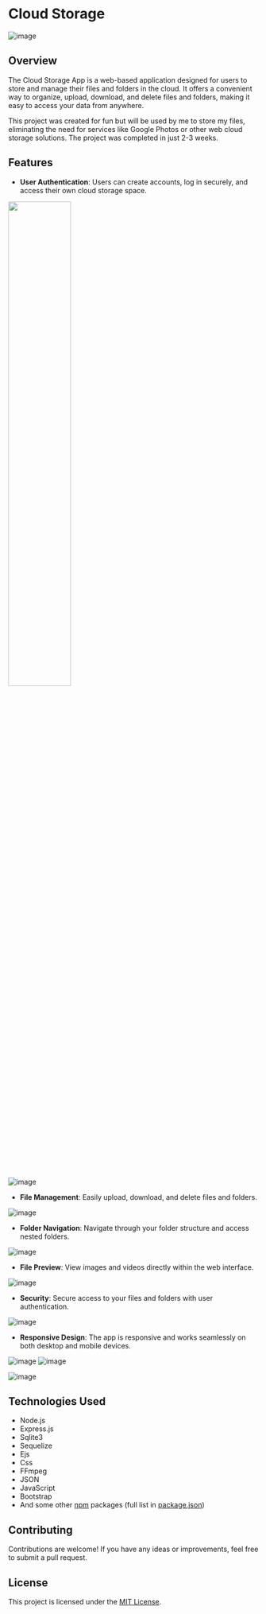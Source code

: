 # Cloud Storage

![image](https://github.com/ItsMateo20/Cloud/assets/84156177/0cce368c-9ab3-4e4d-9be2-3e7f7132a9a8)

## Overview

The Cloud Storage App is a web-based application designed for users to store and manage their files and folders in the cloud. It offers a convenient way to organize, upload, download, and delete files and folders, making it easy to access your data from anywhere.

This project was created for fun but will be used by me to store my files, eliminating the need for services like Google Photos or other web cloud storage solutions. The project was completed in just 2-3 weeks.

## Features

- **User Authentication**: Users can create accounts, log in securely, and access their own cloud storage space.

<img src="[https://github.com/ItsMateo20/Cloud/assets/84156177/0cce368c-9ab3-4e4d-9be2-3e7f7132a9a8](https://github.com/ItsMateo20/Cloud/assets/84156177/e5354cc0-a50f-4aa3-a77f-59e8f33fbba8)" title alt width="50%" height="50%">

![image](https://github.com/ItsMateo20/Cloud/assets/84156177/e5354cc0-a50f-4aa3-a77f-59e8f33fbba8)

- **File Management**: Easily upload, download, and delete files and folders.
  
![image](https://github.com/ItsMateo20/Cloud/assets/84156177/cb172642-7559-4321-b123-4163e2287bcc)

- **Folder Navigation**: Navigate through your folder structure and access nested folders.

![image](https://github.com/ItsMateo20/Cloud/assets/84156177/d781b91b-4ba5-4b0e-bd37-4cd50c08d8c3)

- **File Preview**: View images and videos directly within the web interface.

![image](https://github.com/ItsMateo20/Cloud/assets/84156177/55e0c1ed-e500-4d3a-84fc-fc366f326dd0)

- **Security**: Secure access to your files and folders with user authentication.

![image](https://github.com/ItsMateo20/Cloud/assets/84156177/479c142b-a771-4bbc-94db-c4970d31f582)

- **Responsive Design**: The app is responsive and works seamlessly on both desktop and mobile devices.
  
![image](https://github.com/ItsMateo20/Cloud/assets/84156177/549406e9-9885-4aed-acc3-8192183310fb)
![image](https://github.com/ItsMateo20/Cloud/assets/84156177/7fe17567-ec31-44a1-9575-6b7b54458c4a)

![image](https://github.com/ItsMateo20/Cloud/assets/84156177/3767929b-b836-480b-bb64-9d98a45f0afc)

## Technologies Used
- Node.js
- Express.js
- Sqlite3
- Sequelize
- Ejs
- Css
- FFmpeg
- JSON
- JavaScript
- Bootstrap
- And some other [npm](https://npmjs.com) packages (full list in [package.json](https://github.com/ItsMateo20/Cloud/blob/main/package.json))

## Contributing
Contributions are welcome! If you have any ideas or improvements, feel free to submit a pull request.

## License
This project is licensed under the [MIT License](https://opensource.org/licenses/MIT).
